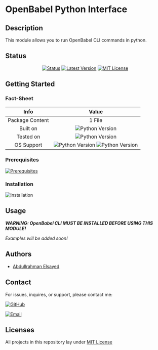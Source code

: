 # OpenBabel Python Interface

## Description
This module allows you to run OpenBabel CLI commands in python.

## Status
<div align="center">

[![Status](https://img.shields.io/badge/Status-Production-brightgreen)](https://github.com/AbdullElsayed/OpenBabelPythonInterface)
[![Latest Version](https://img.shields.io/github/v/release/AbdullElsayed/OpenBabelPythonInterface?color=crimson&include_prereleases&label=Latest%20Version)](https://github.com/AbdullElsayed/OpenBabelPythonInterface/releases/v1.0.3)
[![MIT License](https://img.shields.io/github/license/AbdullElsayed/OpenBabelPythonInterface?label=License)](https://github.com/AbdullElsayed/OpenBabelPythonInterface/blob/main/LICENSE)

</div>

## Getting Started
### Fact-Sheet
|       Info      	|                                                                                                         Value                                                                                                         	|
|:---------------:	|:---------------------------------------------------------------------------------------------------------------------------------------------------------------------------------------------------------------------:	|
| Package Content 	|                                                                                                     1 File                                                                                                     	|
|     Built on    	|                                                                          ![Python Version](https://img.shields.io/badge/Python-v3.10-ffd43b)                                                                          	|
|    Tested on    	|                                                                    ![Python Version](https://img.shields.io/badge/Python-v3.9%20\|%20v3.10-ffd43b)                                                                    	|
|    OS Support   	| ![Python Version](https://img.shields.io/badge/Windows-≥8.1-357EC7) ![Python Version](https://img.shields.io/badge/Linux-Official%20Distributions-E95420) 	|

### Prerequisites
[![Prerequisites](https://img.shields.io/badge/-OpenBabel%20CLI%20(Download)-orange)](https://openbabel.org/wiki/Category:Installation)

### Installation
![Installation](https://img.shields.io/badge/-Not_Required-brightgreen)

## Usage
***WARNING: OpenBabel CLI MUST BE INSTALLED BEFORE USING THIS MODULE!***

*Examples will be added soon!*

## Authors

- [Abdullrahman Elsayed](https://www.github.com/AbdullElsayed)

## Contact

For issues, inquires, or support, please contact me:

[![GitHub](https://img.shields.io/badge/GitHub-%40AbdullElsayed-black)](https://github.com/AbdullElsayed/)

[![Email](https://img.shields.io/badge/Email-abdull15199%40gmail.com-black)](mailto:abdull15199.gmail.com)

## Licenses

All projects in this repository lay under [MIT License](https://github.com/AbdullElsayed/OpenBabelPythonInterface/blob/main/LICENSE)

